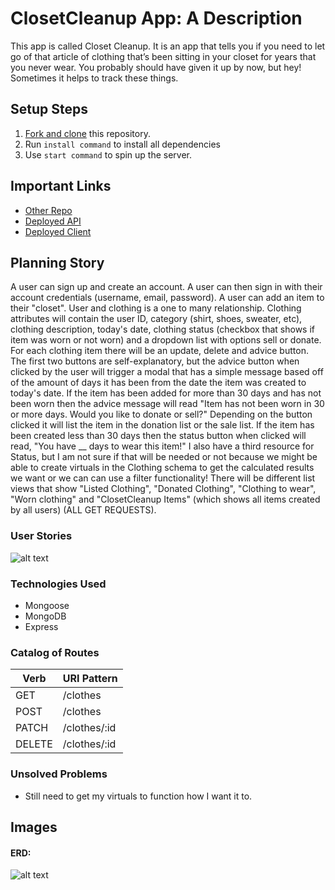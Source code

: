 # ClosetCleanup App: A Description

This app is called Closet Cleanup. It is an app that tells you if you need to let go of that article of clothing that’s been sitting in your closet for years that you never wear. You probably should have given it up by now, but hey! Sometimes it helps to track these things.

## Setup Steps

1. [Fork and clone](https://git.generalassemb.ly/ga-wdi-boston/meta/wiki/ForkAndClone) this repository.
1. Run `install command` to install all dependencies
1. Use `start command` to spin up the server.

## Important Links

- [Other Repo](https://github.com/tparks1100/ClosetCleanupApp_CLIENT)
- [Deployed API](https://pure-shelf-15332.herokuapp.com/)
- [Deployed Client](https://tparks1100.github.io/ClosetCleanupApp_CLIENT/)

## Planning Story

A user can sign up and create an account. A user can then sign in with their account credentials (username, email, password). A user can add an item to their "closet". User and clothing is a one to many relationship. Clothing attributes will contain the user ID, category (shirt, shoes, sweater, etc), clothing description, today's date, clothing status (checkbox that shows if item was worn or not worn) and a dropdown list with options sell or donate.
For each clothing item there will be an update, delete and advice button. The first two buttons are self-explanatory, but the advice button when clicked by the user will trigger a modal that has a simple message based off of the amount of days it has been from the date the item was created to today's date. If the item has been added for more than 30 days and has not been worn then the advice message will read "Item has not been worn in 30 or more days. Would you like to donate or sell?" Depending on the button clicked it will list the item in the donation list or the sale list. If the item has been created less than 30 days then the status button when clicked will read, "You have __ days to wear this item!"
I also have a third resource for Status, but I am not sure if that will be needed or not because we might be able to create virtuals in the Clothing schema to get the calculated results we want or we can can use a filter functionality!
There will be different list views that show "Listed Clothing", "Donated Clothing", "Clothing to wear", "Worn clothing" and "ClosetCleanup Items" (which shows all items created by all users) (ALL GET REQUESTS).


### User Stories

![alt text](https://i.imgur.com/lVrwhKW.png "ClosetCleanup User Stories")

### Technologies Used

- Mongoose
- MongoDB
- Express


### Catalog of Routes

Verb         |	URI Pattern
------------ | -------------
GET | /clothes
POST | /clothes
PATCH | /clothes/:id
DELETE | /clothes/:id

### Unsolved Problems

- Still need to get my virtuals to function how I want it to.

## Images

#### ERD:
![alt text](https://i.imgur.com/wecRiY4.png "ClosetCleanup ERD")
